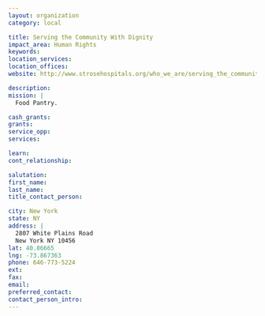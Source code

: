 ```yaml
---
layout: organization
category: local

title: Serving the Community With Dignity
impact_area: Human Rights
keywords: 
location_services: 
location_offices: 
website: http://www.strosehospitals.org/who_we_are/serving_the_community/index.htm

description: 
mission: |
  Food Pantry.

cash_grants: 
grants: 
service_opp: 
services: 

learn: 
cont_relationship: 

salutation: 
first_name: 
last_name: 
title_contact_person: 

city: New York
state: NY
address: |
  2807 White Plains Road  
  New York NY 10456
lat: 40.86665
lng: -73.867363
phone: 646-773-5224
ext: 
fax: 
email: 
preferred_contact: 
contact_person_intro: 
---
```

